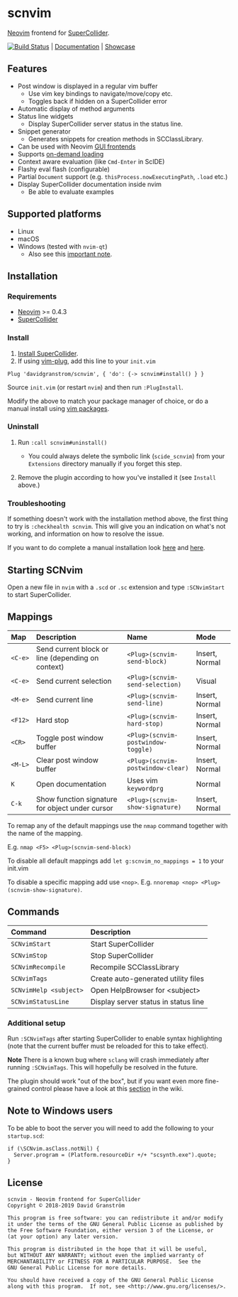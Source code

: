 # scnvim

[Neovim][neovim] frontend for [SuperCollider][supercollider].

[![Build Status](https://travis-ci.com/davidgranstrom/scnvim.svg?branch=master)](https://travis-ci.com/davidgranstrom/scnvim) | [Documentation](https://github.com/davidgranstrom/scnvim/wiki) | [Showcase](https://github.com/davidgranstrom/scnvim/wiki/Showcase)

## Features

* Post window is displayed in a regular vim buffer
  - Use vim key bindings to navigate/move/copy etc.
  - Toggles back if hidden on a SuperCollider error
* Automatic display of method arguments
* Status line widgets
  - Display SuperCollider server status in the status line.
* Snippet generator
  - Generates snippets for creation methods in SCClassLibrary.
* Can be used with Neovim [GUI frontends](https://github.com/neovim/neovim/wiki/Related-projects#gui)
* Supports [on-demand loading](https://github.com/junegunn/vim-plug#on-demand-loading-of-plugins)
* Context aware evaluation (like `Cmd-Enter` in ScIDE)
* Flashy eval flash (configurable)
* Partial `Document` support (e.g. `thisProcess.nowExecutingPath`, `.load` etc.)
* Display SuperCollider documentation inside nvim
  - Be able to evaluate examples

## Supported platforms

* Linux
* macOS
* Windows (tested with `nvim-qt`)
  - Also see this [important note](#note-to-windows-users).

## Installation

### Requirements

* [Neovim][neovim] >= 0.4.3
* [SuperCollider][supercollider]

### Install

1. [Install SuperCollider](https://supercollider.github.io/download).
2. If using [vim-plug](https://github.com/junegunn/vim-plug), add this line to your `init.vim`

```vim
Plug 'davidgranstrom/scnvim', { 'do': {-> scnvim#install() } }
```

Source `init.vim` (or restart `nvim`) and then run `:PlugInstall`.

Modify the above to match your package manager of choice, or do a manual install using [vim packages](https://github.com/davidgranstrom/scnvim/wiki/Manual-installation).

### Uninstall

1. Run `:call scnvim#uninstall()`
    - You could always delete the symbolic link (`scide_scnvim`) from your `Extensions` directory manually if you forget this step.

2. Remove the plugin according to how you've installed it (see `Install` above.)

### Troubleshooting

If something doesn't work with the installation method above, the first thing
to try is `:checkhealth scnvim`. This will give you an indication on what's not
working, and information on how to resolve the issue.

If you want to do complete a manual installation look [here](https://github.com/davidgranstrom/scnvim/wiki/Manual-installation) and [here](https://github.com/davidgranstrom/scnvim/wiki/Manual-installation-of-SuperCollider-classes).

## Starting SCNvim

Open a new file in `nvim` with a `.scd` or `.sc` extension and type `:SCNvimStart` to start SuperCollider.

## Mappings

| Map     | Description                                                    | Name                               | Mode           |
|:--------|:---------------------------------------------------------------|:-----------------------------------|:---------------|
| `<C-e>` | Send current block or line (depending on context)              |`<Plug>(scnvim-send-block)`         | Insert, Normal |
| `<C-e>` | Send current selection                                         |`<Plug>(scnvim-send-selection)`     | Visual         |
| `<M-e>` | Send current line                                              | `<Plug>(scnvim-send-line)`         | Insert, Normal |
| `<F12>` | Hard stop                                                      | `<Plug>(scnvim-hard-stop)`         | Insert, Normal |
| `<CR>`  | Toggle post window buffer                                      | `<Plug>(scnvim-postwindow-toggle)` | Insert, Normal |
| `<M-L>` | Clear post window buffer                                       | `<Plug>(scnvim-postwindow-clear)`  | Insert, Normal |
| `K`     | Open documentation                                             | Uses vim `keywordprg`              | Normal         |
| `C-k`   | Show function signature for object under cursor                | `<Plug>(scnvim-show-signature)`    | Insert, Normal |

To remap any of the default mappings use the `nmap` command together with the name of the mapping.

E.g. `nmap <F5> <Plug>(scnvim-send-block)`

To disable all default mappings add `let g:scnvim_no_mappings = 1` to your init.vim

To disable a specific mapping add use `<nop>`. E.g. `nnoremap <nop> <Plug>(scnvim-show-signature)`.

## Commands

| Command                | Description                          | 
|:-----------------------|:-------------------------------------|
| `SCNvimStart`          | Start SuperCollider                  |
| `SCNvimStop`           | Stop SuperCollider                   |
| `SCNvimRecompile`      | Recompile SCClassLibrary             |
| `SCNvimTags`           | Create auto-generated utility files  |
| `SCNvimHelp <subject>` | Open HelpBrowser for \<subject\>     |
| `SCNvimStatusLine`     | Display server status in status line |

### Additional setup

Run `:SCNvimTags` after starting SuperCollider to enable syntax highlighting
(note that the current buffer must be reloaded for this to take effect).

**Note** There is a known bug where `sclang` will crash immediately after running
`:SCNvimTags`. This will hopefully be resolved in the future.

The plugin should work "out of the box", but if you want even more fine-grained
control please have a look at this [section](https://github.com/davidgranstrom/scnvim/wiki/Additional-configuration) in the wiki.

## Note to Windows users

To be able to boot the server you will need to add the following to your `startup.scd`:

```supercollider
if (\SCNvim.asClass.notNil) {
  Server.program = (Platform.resourceDir +/+ "scsynth.exe").quote;
}
```

## License

```plain
scnvim - Neovim frontend for SuperCollider
Copyright © 2018-2019 David Granström

This program is free software: you can redistribute it and/or modify
it under the terms of the GNU General Public License as published by
the Free Software Foundation, either version 3 of the License, or
(at your option) any later version.

This program is distributed in the hope that it will be useful,
but WITHOUT ANY WARRANTY; without even the implied warranty of
MERCHANTABILITY or FITNESS FOR A PARTICULAR PURPOSE.  See the
GNU General Public License for more details.

You should have received a copy of the GNU General Public License
along with this program.  If not, see <http://www.gnu.org/licenses/>.
```

[neovim]: https://github.com/neovim/neovim
[supercollider]: https://github.com/supercollider/supercollider
